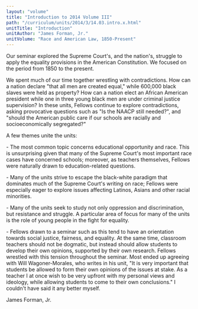 ```yaml
---
layout: "volume"
title: "Introduction to 2014 Volume III"
path: "/curriculum/units/2014/3/14.03.intro.x.html"
unitTitle: "Introduction"
unitAuthor: "James Forman, Jr."
unitVolume: "Race and American Law, 1850-Present"
---
```

<body>
<p>
Our seminar explored the Supreme Court's, and the nation's, struggle to apply the equality provisions in the American Constitution.  We focused on the period from 1850 to the present.
</p>
<p>
We spent much of our time together wrestling with contradictions.  How can a nation declare "that all men are created equal," while 600,000 black slaves were held as property?  How can a nation elect an African American president while one in three young black men are under criminal justice supervision?  In these units, Fellows continue to explore contradictions, asking provocative questions such as "Is the NAACP still needed?", and "should the American public care if our schools are racially and socioeconomically segregated?"
</p>
<p>
A few themes unite the units:
</p>
<p>
- The most common topic concerns educational opportunity and race. This is unsurprising given that many of the Supreme Court's most important race cases have concerned schools; moreover, as teachers themselves, Fellows were naturally drawn to education-related questions.
</p>
<p>
- Many of the units strive to escape the black-white paradigm that dominates much of the Supreme Court's writing on race; Fellows were especially eager to explore issues affecting Latinos, Asians and other racial minorities.
</p>
<p>
- Many of the units seek to study not only oppression and discrimination, but resistance and struggle.  A particular area of focus for many of the units is the role of young people in the fight for equality.
</p>
<p>
- Fellows drawn to a seminar such as this tend to have an orientation towards social justice, fairness, and equality.  At the same time, classroom teachers should not be dogmatic, but instead should allow students to develop their own opinions, supported by their own research.  Fellows wrestled with this tension throughout the seminar.  Most ended up agreeing with Will Wagoner-Morales, who writes in his unit, "It is very important that students be allowed to form their own opinions of the issues at stake. As a teacher I at once wish to be very upfront with my personal views and ideology, while allowing students to come to their own conclusions."  I couldn't have said it any better myself.
</p>
<p>
James Forman, Jr.
</p>
</body>